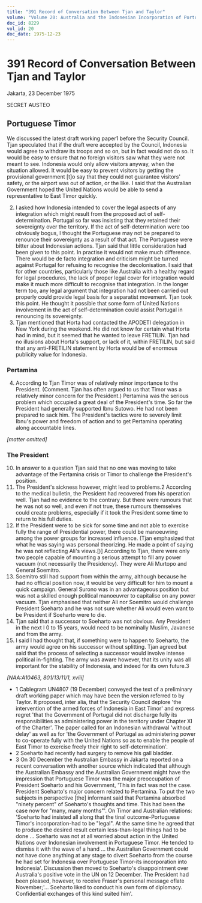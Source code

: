 ```yaml
---
title: "391 Record of Conversation Between Tjan and Taylor"
volume: "Volume 20: Australia and the Indonesian Incorporation of Portuguese Timor, 1974-1976"
doc_id: 8229
vol_id: 20
doc_date: 1975-12-23
---
```


# 391 Record of Conversation Between Tjan and Taylor

Jakarta, 23 December 1975

SECRET AUSTEO

## Portuguese Timor

We discussed the latest draft working paper1 before the Security Council. Tjan speculated that if the draft were accepted by the Council, Indonesia would agree to withdraw its troops and so on, but in fact would not do so. It would be easy to ensure that no foreign visitors saw what they were not meant to see. Indonesia would only allow visitors anyway, when the situation allowed. It would be easy to prevent visitors by getting the provisional government [t]o say that they could not guarantee visitors' safety, or the airport was out of action, or the like. I said that the Australian Government hoped the United Nations would be able to send a representative to East Timor quickly.

  2. I asked how Indonesia intended to cover the legal aspects of any integration which might result from the proposed act of self-determination. Portugal so far was insisting that they retained their sovereignty over the territory. If the act of self-determination were too obviously bogus, I thought the Portuguese may not be prepared to renounce their sovereignty as a result of that act. The Portuguese were bitter about Indonesian actions. Tjan said that little consideration had been given to this point. In practise it would not make much difference. There would be de facto integration and criticism might be turned against Portugal for refusing to recognise the decolonisation. I said that for other countries, particularly those like Australia with a healthy regard for legal procedures, the lack of proper legal cover for integration would make it much more difficult to recognise that integration. In the longer term too, any legal argument that integration had not been carried out properly could provide legal basis for a separatist movement. Tjan took this point. He thought it possible that some form of United Nations involvement in the act of self-determination could assist Portugal in renouncing its sovereignty.
  3. Tjan mentioned that Horta had contacted the APODETI delegation in New York during the weekend. He did not know for certain what Horta had in mind, but it seemed that he wanted to leave FRETILIN. Tjan had no illusions about Horta's support, or lack of it, within FRETILIN, but said that any anti-FRETILIN statement by Horta would be of enormous publicity value for Indonesia.



### Pertamina

  4. According to Tjan Timor was of relatively minor importance to the President. (Comment. Tjan has often argued to us that Timor was a relatively minor concern for the President.) Pertamina was the serious problem which occupied a great deal of the President's time. So far the President had generally supported Ibnu Sutowo. He had not been prepared to sack him. The President's tactics were to severely limit Ibnu's power and freedom of action and to get Pertamina operating along accountable lines.



_[matter omitted]_

### The President

  10. In answer to a question Tjan said that no one was moving to take advantage of the Pertamina crisis or Timor to challenge the President's position.
  11. The President's sickness however, might lead to problems.2 According to the medical bulletin, the President had recovered from his operation well. Tjan had no evidence to the contrary. But there were rumours that he was not so well, and even if not true, these rumours themselves could create problems, especially if it took the President some time to return to his full duties.
  12. If the President were to be sick for some time and not able to exercise fully the range of Presidential power, there could be manoeuvring among the power groups for increased influence. (Tjan emphasized that what he was saying was personal theorizing. He made a point of saying he was not reflecting Ali's views.[)] According to Tjan, there were only two people capable of mounting a serious attempt to fill any power vacuum (not necessarily the Presidency). They were Ali Murtopo and General Soemitro.
  13. Soemitro still had support from within the army, although because he had no official position now, it would be very difficult for him to mount a quick campaign. General Surono was in an advantageous position but was not a skilled enough political manoeuvrer to capitalise on any power vacuum. Tjan emphasised that neither Ali nor Soemitro would challenge President Soeharto and he was not sure whether Ali would even want to be President if Soeharto were to die.
  14. Tjan said that a successor to Soeharto was not obvious. Any President in the next I 0 to 15 years, would need to be nominally Muslim, Javanese and from the army.
  15. I said I had thought that, if something were to happen to Soeharto, the army would agree on his successor without splitting. Tjan agreed but said that the process of selecting a successor would involve intense political in-fighting. The army was aware however, that its unity was all important for the stability of Indonesia, and indeed for its own future.3



_[NAA:A10463, 801/13/11/1, xviii]_

  * 1 Cablegram UN4807 (19 December) conveyed the text of a preliminary draft working paper which may have been the version referred to by Taylor. It proposed, inter alia, that the Security Council deplore 'the intervention of the armed forces of Indonesia in East Timor' and express regret 'that the Government of Portugal did not discharge fully its responsibilities as administering power in the territory under Chapter XI of the Charter'. The paper called for an Indonesian withdrawal 'without delay' as well as for 'the Government of Portugal as administering power to co-operate fully with the United Nations so as to enable the people of East Timor to exercise freely their right to self-determination'.
  * 2 Soeharto had recently had surgery to remove his gall bladder.
  * 3 On 30 December the Australian Embassy in Jakarta reported on a recent conversation with another source which indicated that although the Australian Embassy and the Australian Government might have the impression that Portuguese Timor was the major preoccupation of President Soeharto and his Government, 'This in fact was not the case. President Soeharto's major concern related to Pertamina. To put the two subjects in perspective [the] informant said that Pertamina absorbed "ninety percent" of Soeharto's thoughts and time. This had been the case now for "many, many months"'. On Timor and Australian relations: 'Soeharto had insisted all along that the tina! outcome-Portuguese Timor's incorporation-had to be "legal". At the same time he agreed that to produce the desired result certain less-than-legal things had to be done ... Soeharto was not at all worried about action in the United Nations over Indonesian involvement in Portuguese Timor. He tended to dismiss it with the wave of a hand ... the Australian Government could not have done anything at any stage to divert Soeharto from the course he had set for Indonesia over Portuguese Timor-its incorporation into Indonesia'. Discussion then moved to Soeharto's disappointment over Australia's positive vote in the UN on 12 December. The President had been pleased, however, to receive Fraser's personal message oflate November;'... Soeharto liked to conduct his own form of diplomacy. Confidential exchanges of this kind suited him'.


